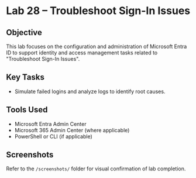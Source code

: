 # Lab 28 – Troubleshoot Sign-In Issues

## Objective
This lab focuses on the configuration and administration of Microsoft Entra ID to support identity and access management tasks related to "Troubleshoot Sign-In Issues".

## Key Tasks
- Simulate failed logins and analyze logs to identify root causes.

## Tools Used
- Microsoft Entra Admin Center
- Microsoft 365 Admin Center (where applicable)
- PowerShell or CLI (if applicable)

## Screenshots
Refer to the `/screenshots/` folder for visual confirmation of lab completion.
